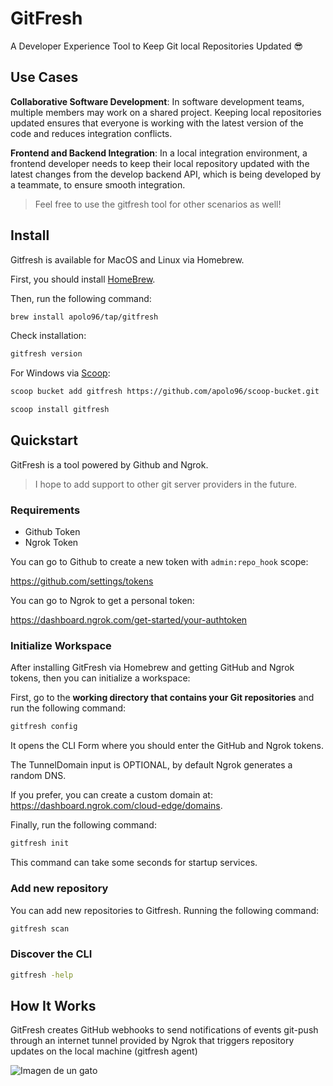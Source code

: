 # GitFresh
A Developer Experience Tool to Keep Git local Repositories Updated 😎

## Use Cases

**Collaborative Software Development**: In software development teams, multiple members may work on a shared project. Keeping local repositories updated ensures that everyone is working with the latest version of the code and reduces integration conflicts.

**Frontend and Backend Integration**: In a local integration environment, a frontend developer needs to keep their local repository updated with the latest changes from the develop backend API, which is being developed by a teammate, to ensure smooth integration.

> Feel free to use the gitfresh tool for other scenarios as well!

## Install

Gitfresh is available for MacOS and Linux via Homebrew.

First, you should install [HomeBrew](https://brew.sh/).

Then, run the following command:

```bash
brew install apolo96/tap/gitfresh
```

Check installation:

```bash
gitfresh version
```

For Windows via [Scoop](https://scoop.sh/):

```bash
scoop bucket add gitfresh https://github.com/apolo96/scoop-bucket.git
```

```bash
scoop install gitfresh
```

## Quickstart

GitFresh is a tool powered by Github and Ngrok.

> I hope to add support to other git server providers in the future.

### Requirements

- Github Token
- Ngrok Token

You can go to Github to create a new token with `admin:repo_hook` scope: 

https://github.com/settings/tokens

You can go to Ngrok to get a personal token:

https://dashboard.ngrok.com/get-started/your-authtoken

### Initialize Workspace

After installing GitFresh via Homebrew and getting GitHub and Ngrok tokens, then you can initialize a workspace:

First, go to the **working directory that contains your Git repositories** and run the following command:

```bash
gitfresh config
```

It opens the CLI Form where you should enter the GitHub and Ngrok tokens.

The TunnelDomain input is OPTIONAL, by default Ngrok generates a random DNS.

If you prefer, you can create a custom domain at: 
https://dashboard.ngrok.com/cloud-edge/domains.


Finally, run the following command:

```bash
gitfresh init
```

This command can take some seconds for startup services. 

### Add new repository

You can add new repositories to Gitfresh. Running the following command:

```bash
gitfresh scan
```

### Discover the CLI

```bash
gitfresh -help
```


## How It Works

GitFresh creates GitHub webhooks to send notifications of events git-push through an internet tunnel provided by Ngrok that triggers repository updates on the local machine (gitfresh agent)

![Imagen de un gato](https://i.ibb.co/R6kPhmW/gitfresh.png)

